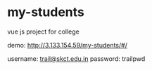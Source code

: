 # my-students
vue js project for college

demo: http://3.133.154.59/my-students/#/

username: trail@skct.edu.in
password: trailpwd
